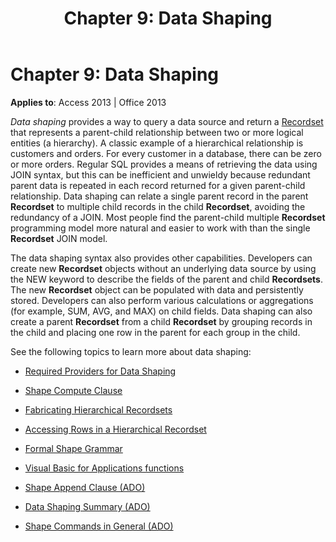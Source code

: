 ﻿---
title: 'Chapter 9: Data Shaping'
TOCTitle: 'Chapter 9: Data Shaping'
ms:assetid: f66a319f-1b3d-c4a3-50b3-af1a47540832
ms:mtpsurl: https://msdn.microsoft.com/library/JJ250253(v=office.15)
ms:contentKeyID: 48548739
ms.date: 09/18/2015
mtps_version: v=office.15
---

# Chapter 9: Data Shaping


**Applies to**: Access 2013 | Office 2013

*Data shaping* provides a way to query a data source and return a [Recordset](recordset-object-ado.md) that represents a parent-child relationship between two or more logical entities (a hierarchy). A classic example of a hierarchical relationship is customers and orders. For every customer in a database, there can be zero or more orders. Regular SQL provides a means of retrieving the data using JOIN syntax, but this can be inefficient and unwieldy because redundant parent data is repeated in each record returned for a given parent-child relationship. Data shaping can relate a single parent record in the parent **Recordset** to multiple child records in the child **Recordset**, avoiding the redundancy of a JOIN. Most people find the parent-child multiple **Recordset** programming model more natural and easier to work with than the single **Recordset** JOIN model.

The data shaping syntax also provides other capabilities. Developers can create new **Recordset** objects without an underlying data source by using the NEW keyword to describe the fields of the parent and child **Recordsets**. The new **Recordset** object can be populated with data and persistently stored. Developers can also perform various calculations or aggregations (for example, SUM, AVG, and MAX) on child fields. Data shaping can also create a parent **Recordset** from a child **Recordset** by grouping records in the child and placing one row in the parent for each group in the child.

See the following topics to learn more about data shaping:

- [Required Providers for Data Shaping](required-providers-for-data-shaping.md)

- [Shape Compute Clause](shape-compute-clause.md)

- [Fabricating Hierarchical Recordsets](fabricating-hierarchical-recordsets.md)

- [Accessing Rows in a Hierarchical Recordset](accessing-rows-in-a-hierarchical-recordset.md)

- [Formal Shape Grammar](formal-shape-grammar.md)

- [Visual Basic for Applications functions](visual-basic-for-applications-functions.md)

- [Shape Append Clause (ADO)](shape-append-clause-ado.md)

- [Data Shaping Summary (ADO)](data-shaping-summary-ado.md)

- [Shape Commands in General (ADO)](shape-commands-in-general-ado.md)

